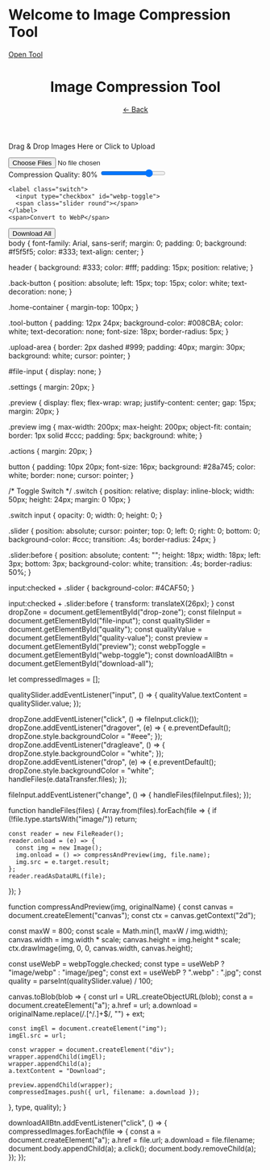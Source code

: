 <!DOCTYPE html>
<html lang="en">
<head>
  <meta charset="UTF-8">
  <title>Image Compression Tool</title>
  <link rel="stylesheet" href="style.css">
</head>
<body>
  <div class="home-container">
    <h1>Welcome to Image Compression Tool</h1>
    <a href="compressor.html" class="tool-button">Open Tool</a>
  </div>
</body>
</html>
<!DOCTYPE html>
<html lang="en">
<head>
  <meta charset="UTF-8">
  <title>Compressor</title>
  <link rel="stylesheet" href="style.css">
</head>
<body>
  <header>
    <h1>Image Compression Tool</h1>
    <a href="index.html" class="back-button">← Back</a>
  </header>

  <div class="upload-area" id="drop-zone">
    <p>Drag & Drop Images Here or Click to Upload</p>
    <input type="file" id="file-input" multiple accept="image/*">
  </div>

  <div class="settings">
    <label for="quality">Compression Quality: <span id="quality-value">80</span>%</label>
    <input type="range" id="quality" min="10" max="100" value="80">
    
    <label class="switch">
      <input type="checkbox" id="webp-toggle">
      <span class="slider round"></span>
    </label>
    <span>Convert to WebP</span>
  </div>

  <div class="preview" id="preview"></div>

  <div class="actions">
    <button id="download-all">Download All</button>
  </div>

  <script src="script.js"></script>
</body>
</html>
body {
  font-family: Arial, sans-serif;
  margin: 0;
  padding: 0;
  background: #f5f5f5;
  color: #333;
  text-align: center;
}

header {
  background: #333;
  color: #fff;
  padding: 15px;
  position: relative;
}

.back-button {
  position: absolute;
  left: 15px;
  top: 15px;
  color: white;
  text-decoration: none;
}

.home-container {
  margin-top: 100px;
}

.tool-button {
  padding: 12px 24px;
  background-color: #008CBA;
  color: white;
  text-decoration: none;
  font-size: 18px;
  border-radius: 5px;
}

.upload-area {
  border: 2px dashed #999;
  padding: 40px;
  margin: 30px;
  background: white;
  cursor: pointer;
}

#file-input {
  display: none;
}

.settings {
  margin: 20px;
}

.preview {
  display: flex;
  flex-wrap: wrap;
  justify-content: center;
  gap: 15px;
  margin: 20px;
}

.preview img {
  max-width: 200px;
  max-height: 200px;
  object-fit: contain;
  border: 1px solid #ccc;
  padding: 5px;
  background: white;
}

.actions {
  margin: 20px;
}

button {
  padding: 10px 20px;
  font-size: 16px;
  background: #28a745;
  color: white;
  border: none;
  cursor: pointer;
}

/* Toggle Switch */
.switch {
  position: relative;
  display: inline-block;
  width: 50px;
  height: 24px;
  margin: 0 10px;
}

.switch input {
  opacity: 0;
  width: 0;
  height: 0;
}

.slider {
  position: absolute;
  cursor: pointer;
  top: 0;
  left: 0;
  right: 0;
  bottom: 0;
  background-color: #ccc;
  transition: .4s;
  border-radius: 24px;
}

.slider:before {
  position: absolute;
  content: "";
  height: 18px;
  width: 18px;
  left: 3px;
  bottom: 3px;
  background-color: white;
  transition: .4s;
  border-radius: 50%;
}

input:checked + .slider {
  background-color: #4CAF50;
}

input:checked + .slider:before {
  transform: translateX(26px);
}
const dropZone = document.getElementById("drop-zone");
const fileInput = document.getElementById("file-input");
const qualitySlider = document.getElementById("quality");
const qualityValue = document.getElementById("quality-value");
const preview = document.getElementById("preview");
const webpToggle = document.getElementById("webp-toggle");
const downloadAllBtn = document.getElementById("download-all");

let compressedImages = [];

qualitySlider.addEventListener("input", () => {
  qualityValue.textContent = qualitySlider.value;
});

dropZone.addEventListener("click", () => fileInput.click());
dropZone.addEventListener("dragover", (e) => {
  e.preventDefault();
  dropZone.style.backgroundColor = "#eee";
});
dropZone.addEventListener("dragleave", () => {
  dropZone.style.backgroundColor = "white";
});
dropZone.addEventListener("drop", (e) => {
  e.preventDefault();
  dropZone.style.backgroundColor = "white";
  handleFiles(e.dataTransfer.files);
});

fileInput.addEventListener("change", () => {
  handleFiles(fileInput.files);
});

function handleFiles(files) {
  Array.from(files).forEach(file => {
    if (!file.type.startsWith("image/")) return;

    const reader = new FileReader();
    reader.onload = (e) => {
      const img = new Image();
      img.onload = () => compressAndPreview(img, file.name);
      img.src = e.target.result;
    };
    reader.readAsDataURL(file);
  });
}

function compressAndPreview(img, originalName) {
  const canvas = document.createElement("canvas");
  const ctx = canvas.getContext("2d");

  const maxW = 800;
  const scale = Math.min(1, maxW / img.width);
  canvas.width = img.width * scale;
  canvas.height = img.height * scale;
  ctx.drawImage(img, 0, 0, canvas.width, canvas.height);

  const useWebP = webpToggle.checked;
  const type = useWebP ? "image/webp" : "image/jpeg";
  const ext = useWebP ? ".webp" : ".jpg";
  const quality = parseInt(qualitySlider.value) / 100;

  canvas.toBlob(blob => {
    const url = URL.createObjectURL(blob);
    const a = document.createElement("a");
    a.href = url;
    a.download = originalName.replace(/\.[^/.]+$/, "") + ext;

    const imgEl = document.createElement("img");
    imgEl.src = url;

    const wrapper = document.createElement("div");
    wrapper.appendChild(imgEl);
    wrapper.appendChild(a);
    a.textContent = "Download";

    preview.appendChild(wrapper);
    compressedImages.push({ url, filename: a.download });
  }, type, quality);
}

downloadAllBtn.addEventListener("click", () => {
  compressedImages.forEach(file => {
    const a = document.createElement("a");
    a.href = file.url;
    a.download = file.filename;
    document.body.appendChild(a);
    a.click();
    document.body.removeChild(a);
  });
});
